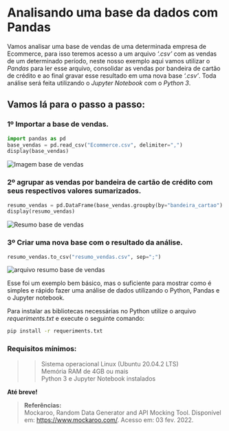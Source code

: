 # Analisando uma base da dados com Pandas

Vamos analisar uma base de vendas de uma determinada empresa de Ecommerce, para isso teremos acesso a um arquivo *‘.csv’* com as vendas de um determinado período, neste nosso exemplo aqui vamos utilizar o *Pandas* para ler esse arquivo, consolidar as vendas por bandeira de cartão de crédito e ao final gravar esse resultado em uma nova base *‘.csv’*. Toda análise será feita utilizando o *Jupyter Notebook* com o *Python 3*.

## Vamos lá para o passo a passo:

### 1º Importar a base de vendas.

```python
import pandas as pd
base_vendas = pd.read_csv("Ecommerce.csv", delimiter=",")
display(base_vendas)
```

![Imagem base de vendas](https://drive.google.com/uc?export=view&id=18z708nC2lDMnyEmI1mlx-_4-hH5fvsmm)

### 2º agrupar as vendas por bandeira de cartão de crédito com seus respectivos valores sumarizados.

```python
resumo_vendas = pd.DataFrame(base_vendas.groupby(by="bandeira_cartao").valor.sum()).rename(columns={"valor":"Total"})
display(resumo_vendas)
```

![Resumo base de vendas](https://drive.google.com/uc?export=1D8M5xCjeziAbrOLmRsNSWX41YztTspJN)


### 3º Criar uma nova base com o resultado da análise.

```python
resumo_vendas.to_csv("resumo_vendas.csv", sep=";")
```

![arquivo resumo base de vendas](https://drive.google.com/uc?export=1Dv_HdHKbUBf48oh7kc5leJENklKqao-I)

Esse foi um exemplo bem básico, mas o suficiente para mostrar como é simples e rápido fazer uma análise de dados utilizando o Python, Pandas e o Jupyter notebook.

Para instalar as bibliotecas necessárias no Python utilize o arquivo *requeriments.txt* e execute o seguinte comando:

```bash
pip install -r requeriments.txt
```

### Requisitos mínimos:

>> Sistema operacional Linux (Ubuntu 20.04.2 LTS) <br/>Memória RAM de 4GB ou mais <br/>Python 3 e Jupyter Notebook instalados

**Até breve!**

> **Referências:**   
> Mockaroo, Random Data Generator and API Mocking Tool. Disponível em: <https://www.mockaroo.com/>. Acesso em: 03 fev. 2022.
